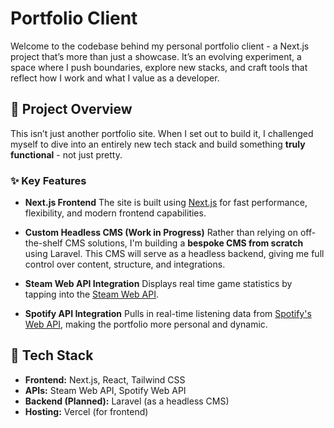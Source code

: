 # Portfolio Client

Welcome to the codebase behind my personal portfolio client - a Next.js project that’s more than just a showcase. It’s an evolving experiment, a space where I push boundaries, explore new stacks, and craft tools that reflect how I work and what I value as a developer.

## 🧠 Project Overview

This isn’t just another portfolio site. When I set out to build it, I challenged myself to dive into an entirely new tech stack and build something **truly functional** - not just pretty.

### ✨ Key Features

- **Next.js Frontend**
  The site is built using [Next.js](https://nextjs.org/) for fast performance, flexibility, and modern frontend capabilities.

- **Custom Headless CMS (Work in Progress)**
  Rather than relying on off-the-shelf CMS solutions, I'm building a **bespoke CMS from scratch** using Laravel. This CMS will serve as a headless backend, giving me full control over content, structure, and integrations.

- **Steam Web API Integration**
  Displays real time game statistics by tapping into the [Steam Web API](https://developer.valvesoftware.com/wiki/Steam_Web_API).

- **Spotify API Integration**
  Pulls in real-time listening data from [Spotify's Web API](https://developer.spotify.com/documentation/web-api/), making the portfolio more personal and dynamic.

## 🧱 Tech Stack

- **Frontend:** Next.js, React, Tailwind CSS
- **APIs:** Steam Web API, Spotify Web API
- **Backend (Planned):** Laravel (as a headless CMS)
- **Hosting:** Vercel (for frontend)
